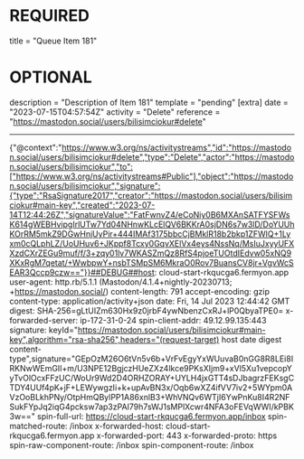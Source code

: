 
# REQUIRED
title = "Queue Item 181"
# OPTIONAL
description = "Description of Item 181"
template = "pending"
[extra]
date = "2023-07-15T04:57:54Z"
activity = "Delete"
reference = "https://mastodon.social/users/bilisimciokur#delete"

---
{"@context":"https://www.w3.org/ns/activitystreams","id":"https://mastodon.social/users/bilisimciokur#delete","type":"Delete","actor":"https://mastodon.social/users/bilisimciokur","to":["https://www.w3.org/ns/activitystreams#Public"],"object":"https://mastodon.social/users/bilisimciokur","signature":{"type":"RsaSignature2017","creator":"https://mastodon.social/users/bilisimciokur#main-key","created":"2023-07-14T12:44:26Z","signatureValue":"FatFwnvZ4/eCoNiy0B6MXAnSATFYSFWsK614gWEBHvipgIrlUTw7Yd04NHnwKLcElQV6BKKrA0sjDN6s7w3lD/DoYUUhKOrRM5mkZ9DGwHnjUyPir+444IMAf3175bbcCjBMklR18b2bkp1ZFWlQ+1Lyxm0cQLphLZ/UoUHuv6+JKppf8Tcxy0GqvXElVx4eys4NssNq/MsIuJxyyUFXXzdCXrZEGu9muf/f/3+zqy01lv7WKASZmQz8RfS4pjoeTUOtdIEdvw05xNQ9XKxRgM7qetat/+WwbpwY+nsbTSMpSM6MkraO0Rov7BuansCV8jr+VgvWcSEAR3Qccp9czw=="}}##DEBUG##host: cloud-start-rkqucga6.fermyon.app
user-agent: http.rb/5.1.1 (Mastodon/4.1.4+nightly-20230713; +https://mastodon.social/)
content-length: 791
accept-encoding: gzip
content-type: application/activity+json
date: Fri, 14 Jul 2023 12:44:42 GMT
digest: SHA-256=gLtUIZm630Hx9z0jrbF4ywNbenzCxRJ+lP0QbyaTPE0=
x-forwarded-server: ip-172-31-0-24
spin-client-addr: 49.12.99.135:443
signature: keyId="https://mastodon.social/users/bilisimciokur#main-key",algorithm="rsa-sha256",headers="(request-target) host date digest content-type",signature="GEpOzM26O6tVn5v6b+VrFvEgyYxWUuvaB0nGG8R8LEi8IRKNwWEmGII+m/U3NPE12BgjczHUeZXz4lkce9PKsXIjm9+xVl5Xu1vepcopYyTvOlOcxFFzUC/WoUr9Wd2D4ORHZORAY+UYLH4jxGTT4sDJbagrzFEKsgCTDY4UUf4pK+jF+LEWywgzIi+k+upAvBN3x/Oqb6wXZ4ifVV7iv2+5WYpm0AVzOoBLkhPNy/OtpHmQBylPP1A86xnlB3+WhVNQv6WTjI6YwPnKu8I4R2NFSukFYpJq2iqG4pcksw7ap3zPAI79h7sWJ1sMPlXcwr4NFA3oFEVqWWI/kPBK3w=="
spin-full-url: https://cloud-start-rkqucga6.fermyon.app/inbox
spin-matched-route: /inbox
x-forwarded-host: cloud-start-rkqucga6.fermyon.app
x-forwarded-port: 443
x-forwarded-proto: https
spin-raw-component-route: /inbox
spin-component-route: /inbox

